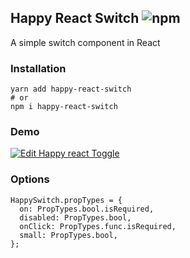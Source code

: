 ## Happy React Switch ![npm](https://img.shields.io/npm/dt/happy-react-switch.svg)

A simple switch component in React

### Installation

```
yarn add happy-react-switch
# or
npm i happy-react-switch
```

### Demo

[![Edit Happy react Toggle](https://codesandbox.io/static/img/play-codesandbox.svg)](https://codesandbox.io/s/m70x6z64vy)

### Options

```
HappySwitch.propTypes = {
  on: PropTypes.bool.isRequired,
  disabled: PropTypes.bool,
  onClick: PropTypes.func.isRequired,
  small: PropTypes.bool,
};
```
